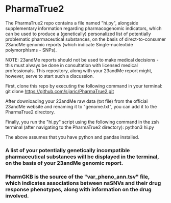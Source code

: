 # PharmaTrue2

The PharmaTrue2 repo contains a file named "hi.py", alongside supplementary information regarding pharmacogenomic indicators, which can be used to produce a (genetically) personalized list of potentially problematic pharmaceutical substances, on the basis of direct-to-consumer 23andMe genomic reports (which indicate Single-nucleotide polymorphisms - SNPs).

NOTE: 23andMe reports should not be used to make medical decisions - this must always be done in consultation with licensed medical professionals. This repository, along with your 23andMe report might, however, serve to start such a discussion. 

First, clone this repo by executing the following command in your terminal:
git clone https://github.com/sijaric/PharmaTrue2.git

After downloading your 23andMe raw data (txt file) from the official 23andMe website and renaming it to "genome.txt", you can add it to the PharmaTrue2 directory.

Finally, you run the "hi.py" script using the following command in the zsh terminal (after navigating to the PharmaTrue2 directory):
python3 hi.py

The above assumes that you have python and pandas installed. 

### A list of your potentially genetically incompatible pharmaceutical substances will be displayed in the terminal, on the basis of your  23andMe genomic report. 

### PharmGKB is the source of the "var_pheno_ann.tsv" file, which indicates associations between nsSNVs and their drug response phenotypes, along with information on the drug involved.


